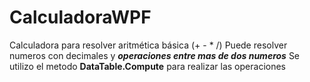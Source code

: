 # CalculadoraWPF
Calculadora para resolver aritmética básica (+ - * /)
Puede resolver numeros con decimales y ***operaciones entre mas de dos numeros***
Se utilizo el metodo <b>DataTable.Compute</b> para realizar las operaciones
